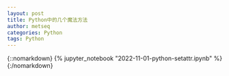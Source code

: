 ```yaml
---
layout: post
title: Python中的几个魔法方法
author: metseq
categories: Python
tags: Python
---
```


{::nomarkdown}
{% jupyter_notebook "2022-11-01-python-setattr.ipynb" %}
{:/nomarkdown}
